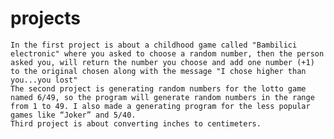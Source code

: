 # projects
    In the first project is about a childhood game called "Bambilici electronic" where you asked to choose a random number, then the person asked you, will return the number you choose and add one number (+1) to the original chosen along with the message "I chose higher than you...you lost" 
    The second project is generating random numbers for the lotto game named 6/49, so the program will generate random numbers in the range from 1 to 49. I also made a generating program for the less popular games like “Joker” and 5/40. 
    Third project is about converting inches to centimeters.
